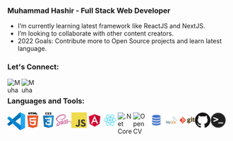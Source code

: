 ### Muhammad Hashir - Full Stack Web Developer
- I’m currently learning latest framework like ReactJS and NextJS. 
- I’m looking to collaborate with other content creators.
- 2022 Goals: Contribute more to Open Source projects and learn latest language.


### Let's Connect:
<p>
<a href="https://www.linkedin.com/in/%F0%9F%92%BB-muhammad-hashir-a94293116/" rel="nofollow"><img alt="Muhammad Hashir | LinkedIn" src="https://camo.githubusercontent.com/c545108e3c415b360bd92733cb4729a361df4ae128fa3bc12df32b82f1f664c2/68747470733a2f2f7374617469632d657870312e6c6963646e2e636f6d2f73632f682f616c326f397a727672753761716a3865317832727a73726361" data-canonical-src="https://cdn.jsdelivr.net/npm/simple-icons@v3/icons/linkedin.svg" width="32" height="32" align="left"></a>
  
<a href="mailTo:m.hashir28@gmail.com" rel="nofollow"><img alt="Muhammad Hashir | Gmail" src="https://camo.githubusercontent.com/e5ceae95fee4fbb3690783d8631805e2484485937a8f526960c745e984fafa7a/68747470733a2f2f73736c2e677374617469632e636f6d2f75692f76312f69636f6e732f6d61696c2f7266722f676d61696c2e69636f" data-canonical-src="https://cdn.jsdelivr.net/npm/simple-icons@v3/icons/gmail.svg" width="32" height="32" align="left"></a>
  
</p>

<br />

### Languages and Tools:
<p>
<a href="https://www.youtube.com/playlist?list=PLkwxH9e_vrAJ0WbEsFA9W3I1W-g_BTsbt" rel="nofollow"><img alt="Visual Studio Code" src="https://raw.githubusercontent.com/github/explore/80688e429a7d4ef2fca1e82350fe8e3517d3494d/topics/visual-studio-code/visual-studio-code.png" style="max-width:100%;" width="40px" align="left"></a>

<a href="https://www.youtube.com/playlist?list=PLkwxH9e_vrAJ0WbEsFA9W3I1W-g_BTsbt" rel="nofollow"><img alt="HTML5" src="https://raw.githubusercontent.com/github/explore/80688e429a7d4ef2fca1e82350fe8e3517d3494d/topics/html/html.png" style="max-width:100%;" width="35px" align="left"></a>

<a href="https://www.youtube.com/playlist?list=PLkwxH9e_vrALSdvZuEh6gqQdmDoDIoqz4" rel="nofollow"><img alt="CSS3" src="https://raw.githubusercontent.com/github/explore/80688e429a7d4ef2fca1e82350fe8e3517d3494d/topics/css/css.png" style="max-width:100%;" width="35px" align="left"></a>




<a href="https://www.youtube.com/playlist?list=PLkwxH9e_vrALSdvZuEh6gqQdmDoDIoqz4" rel="nofollow"><img alt="Sass" src="https://raw.githubusercontent.com/github/explore/80688e429a7d4ef2fca1e82350fe8e3517d3494d/topics/sass/sass.png" style="max-width:100%;" width="35px" align="left"></a>


<a href="https://www.youtube.com/playlist?list=PLkwxH9e_vrALRJKu7wfXby3MKeflhTu6B" rel="nofollow"><img alt="JavaScript" src="https://raw.githubusercontent.com/github/explore/80688e429a7d4ef2fca1e82350fe8e3517d3494d/topics/javascript/javascript.png" style="max-width:100%;" width="35px" align="left"></a>


<a href="https://www.youtube.com/playlist?list=PLkwxH9e_vrAK4TdffpxKY3QGyHCpxFcQ0" rel="nofollow"><img alt="Angular" src="https://raw.githubusercontent.com/github/explore/80688e429a7d4ef2fca1e82350fe8e3517d3494d/topics/angular/angular.png" style="max-width:100%;" width="35px" align="left"></a>


<a href="https://www.youtube.com/playlist?list=PLkwxH9e_vrAK4TdffpxKY3QGyHCpxFcQ0" rel="nofollow"><img alt="React" src="https://raw.githubusercontent.com/github/explore/80688e429a7d4ef2fca1e82350fe8e3517d3494d/topics/react/react.png" style="max-width:100%;" width="35px" align="left"></a>


<a href="https://www.youtube.com/playlist?list=PLkwxH9e_vrAK4TdffpxKY3QGyHCpxFcQ0" rel="nofollow"><img alt=".Net Core" src="https://upload.wikimedia.org/wikipedia/commons/e/ee/.NET_Core_Logo.svg" style="max-width:100%;" width="35px" align="left"></a>

<a href="https://www.youtube.com/playlist?list=PLkwxH9e_vrAK4TdffpxKY3QGyHCpxFcQ0" rel="nofollow"><img alt="Open CV" src="https://upload.wikimedia.org/wikipedia/commons/thumb/5/53/OpenCV_Logo_with_text.png/487px-OpenCV_Logo_with_text.png" style="max-width:100%;" width="35px" align="left"></a>


<a href="https://www.youtube.com/playlist?list=PLkwxH9e_vrAJ0WbEsFA9W3I1W-g_BTsbt" rel="nofollow"><img alt="SQL" src="https://raw.githubusercontent.com/github/explore/80688e429a7d4ef2fca1e82350fe8e3517d3494d/topics/sql/sql.png" style="max-width:100%;" width="35px" align="left"></a>

<a href="https://www.youtube.com/playlist?list=PLkwxH9e_vrAJ0WbEsFA9W3I1W-g_BTsbt" rel="nofollow"><img alt="MySQL" src="https://raw.githubusercontent.com/github/explore/80688e429a7d4ef2fca1e82350fe8e3517d3494d/topics/mysql/mysql.png" style="max-width:100%;" width="35px" align="left"></a>

<a href="https://www.youtube.com/playlist?list=PLkwxH9e_vrAJ0WbEsFA9W3I1W-g_BTsbt" rel="nofollow"><img alt="Git" src="https://raw.githubusercontent.com/github/explore/80688e429a7d4ef2fca1e82350fe8e3517d3494d/topics/git/git.png" style="max-width:100%;" width="35px" align="left"></a>

<a href="https://www.youtube.com/playlist?list=PLkwxH9e_vrAJ0WbEsFA9W3I1W-g_BTsbt" rel="nofollow"><img alt="GitHub" src="https://raw.githubusercontent.com/github/explore/78df643247d429f6cc873026c0622819ad797942/topics/github/github.png" style="max-width:100%;" width="35px" align="left"></a>

<a href="https://www.youtube.com/playlist?list=PLkwxH9e_vrAJ0WbEsFA9W3I1W-g_BTsbt" rel="nofollow"><img alt="Terminal" src="https://raw.githubusercontent.com/github/explore/80688e429a7d4ef2fca1e82350fe8e3517d3494d/topics/terminal/terminal.png" style="max-width:100%;" width="35px" align="left"></a></p>
<br />
<br />

<!--
<details>
  <summary>:zap: Recent GitHub Activity</summary>
  
<!--START_SECTION:activity-->
<!--

1. 🗣 Commented on [#2](https://github.com/MuhammadHashir28/portfolio-sass/issues/2) in [MuhammadHashir28/portfolio-sass](https://github.com/MuhammadHashir28/portfolio-sass)
2. ❗️ Closed issue [#2](https://github.com/MuhammadHashir28/portfolio-sass/issues/2) in [MuhammadHashir28/portfolio-sass](https://github.com/MuhammadHashir28/portfolio-sass)
3. ❌ Closed PR [#11](https://github.com/MuhammadHashir28/free-developer-resources/pull/11) in [MuhammadHashir28/free-developer-resources](https://github.com/MuhammadHashir28/free-developer-resources)
4. 🗣 Commented on [#11](https://github.com/MuhammadHashir28/free-developer-resources/issues/11) in [MuhammadHashir28/free-developer-resources](https://github.com/MuhammadHashir28/free-developer-resources)
5. 🎉 Merged PR [#10](https://github.com/MuhammadHashir28/free-developer-resources/pull/10) in [MuhammadHashir28/free-developer-resources](https://github.com/MuhammadHashir28/free-developer-resources)
<!--END_SECTION:activity-->

<!--</details>-->
